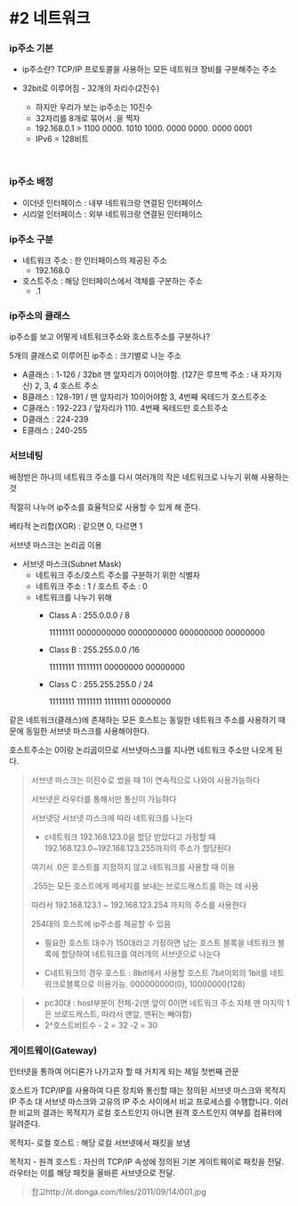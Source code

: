 # #2 네트워크

### ip주소 기본

- ip주소란? TCP/IP 프로토콜을 사용하는 모든 네트워크 장비를 구분해주는 주소

- 32bit로 이루어짐 - 32개의 자리수(2진수)

  - 하지만 우리가 보는 ip주소는 10진수
  - 32자리를 8개로 묶어서 .을 찍자
  - 192.168.0.1 > 1100 0000. 1010 1000. 0000 0000. 0000 0001
  - IPv6 = 128비트

  ​


### ip주소 배정

- 이더넷 인터페이스 : 내부 네트워크랑 연결된 인터페이스
- 시리얼 인터페이스 : 외부 네트워크랑 연결된  인터페이스



### ip주소 구분

- 네트워크 주소 : 한 인터페이스의 제공된 주소
  - 192.168.0
- 호스트주소 : 해당 인터페이스에서 객체를 구분하는 주소
  - .1



### ip주소의 클래스

ip주소를 보고 어떻게 네트워크주소와 호스트주소를 구분하나?

5개의 클래스로 이루어진 ip주소 : 크기별로 나눈 주소

- A클래스 : 1-126 / 32bit 맨 앞자리가 0이어야함. (127은 루프백 주소 : 내 자기자신) 2, 3, 4 호스트 주소
- B클래스 : 128-191 / 맨 앞자리가 10이어야함 3, 4번째 옥테드가 호스트주소
- C클래스 : 192-223 / 앞자리가 110. 4번째 옥테드만 호스트주소
- D클래스 : 224-239
- E클래스 : 240-255



### 서브네팅

배정받은 하나의 네트워크 주소를 다시 여러개의 작은 네트워크로 나누기 위해 사용하는 것

적절히 나누어 ip주소를 효율적으로 사용할 수 있게 해 준다.   

베타적 논리합(XOR) : 같으면 0, 다르면 1

서브넷 마스크는 논리곱 이용

- 서브넷 마스크(Subnet Mask)
  - 네트워크 주소/호스트 주소를 구분하기 위한 식별자
  - 네트워크 주소 : 1 / 호스트 주소 : 0
  - 네트워크를 나누기 위해
    - Class A : 255.0.0.0 / 8

      11111111 0000000000 0000000000 000000000 00000000

    - Class B : 255.255.0.0 /16

      11111111 11111111 00000000 00000000

    - Class C : 255.255.255.0 / 24

      11111111 11111111 11111111 00000000

같은 네트워크(클래스)에 존재하는 모든 호스트는 동일한 네트워크 주소를 사용하기 때문에 동일한 서브넷 마스크를 사용해야한다.

호스트주소는 0이랑 논리곱이므로 서브넷마스크를 지나면 네트워크 주소만 나오게 된다.

>서브넷 마스크는 이진수로 썼을 때 1이 연속적으로 나와야 사용가능하다
>
>서브넷은 라우터를 통해서만 통신이 가능하다
>
>서브넷당 서브넷 마스크에 따라 네트워크를 나눈다
>
>- c네트워크 192.168.123.0을 할당 받았다고 가정할 때 192.168.123.0~192.168.123.255까지의 주소가 할당된다
>
>  여기서 .0은 호스트를 지정하지 않고 네트워크를 사용할 때 이용
>
>  .255는 모든 호스트에게 메세지를 보내는 브로드캐스트를 하는 데 사용
>
>  따라서 192.168.123.1 ~ 192.168.123.254 까지의 주소를 사용한다
>
>  254대의 호스트에 ip주소를 제공할 수 있음
>
>- 필요한 호스트 대수가 150대라고 가정하면 남는 호스트 블록을 네트워크 블록에 할당하여 네트워크를 여러개의 서브넷으로 나눈다
>
>- C네트워크의 경우 호스트 : 8bit에서 사용할 호스트 7bit이외의 1bit를 네트워크로블록으로 이용가능. 000000000(0), 10000000(128)

>- pc30대 : host부분이 전체-2(맨 앞이 0이면 네트워크 주소 자체 맨 마지막 1은 브로드캐스트, 따라서 맨앞, 맨뒤는 빼야함) 
>- 2^호스트비트수 - 2 =  32 -2 = 30



### 게이트웨이(Gateway)

인터넷을 통하여 어디론가 나가고자 할 때 거치게 되는 제일 첫번째 관문

호스트가 TCP/IP를 사용하여 다른 장치와 통신할 때는 정의된 서브넷 마스크와 목적지 IP 주소 대 서브넷 마스크와 고유의 IP 주소 사이에서 비교 프로세스를 수행합니다. 이러한 비교의 결과는 목적지가 로컬 호스트인지 아니면 원격 호스트인지 여부를 컴퓨터에 알려준다.

목적지- 로컬 호스트 : 해당 로컬 서브넷에서 패킷을 보냄

목적지 - 원격 호스트 : 자신의 TCP/IP 속성에 정의된 기본 게이트웨이로 패킷을 전달. 라우터는 이를 해당 패킷을 올바른 서브넷으로 전달.

> 참고http://it.donga.com/files/2011/09/14/001.jpg

